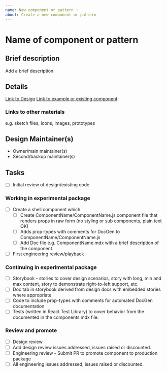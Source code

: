 ```yaml
---
name: New component or pattern 💡
about: Create a new component or pattern
---
```


# Name of component or pattern

## Brief description

Add a brief description.

## Details

[Link to Design]() [Link to example or existing component]()

### Links to other materials

e.g. sketch files, icons, images, prototypes

## Design Maintainer(s)

- Owner/main maintainer(s)
- Second/backup maintainer(s)

## Tasks

- [ ] Initial review of design/existing code

### Working in experimental package

- [ ] Create a shell component which
  - [ ] Create ComponentName/ComponentName.js component file that renders props
        in raw form (no styling or sub components, plain text OK)
  - [ ] Adds prop-types with comments for DocGen to
        ComponentName/ComponentName.js
  - [ ] Add Doc file e.g. ComponentName.mdx with a brief description of the
        component.
- [ ] First engineering review/playback

### Continuing in experimental package

- [ ] Storybook - stories to cover design scenarios, story with long, min and
      max content, story to demonstrate right-to-left support, etc.
- [ ] Doc tab in storybook derived from design docs with embedded stories where
      appropriate
- [ ] Code to include prop-types with comments for automated DocGen
      documentation
- [ ] Tests (written in React Test Library) to cover behavior from the
      documented in the components mdx file.

### Review and promote

- [ ] Design review
- [ ] Add design review issues addressed, issues raised or discounted.
- [ ] Engineering review - Submit PR to promote component to production package
- [ ] All engineering issues addressed, issues raised or discounted.
